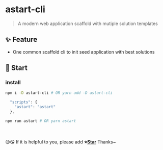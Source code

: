 # astart-cli

> A modern web application scaffold with mutiple solution templates

## ✨ Feature

- One common scaffold cli to init seed application with best solutions

## 🚀 Start

### install

```bash
npm i -D astart-cli # OR yarn add -D astart-cli
```

```js
  "scripts": {
    "astart": "astart"
  },
```

```bash
npm run astart # OR yarn astart
```

<br>
<br>
😉😘 If it is helpful to you, please add <b>⭐️<a href="">Star</a></b> Thanks~
